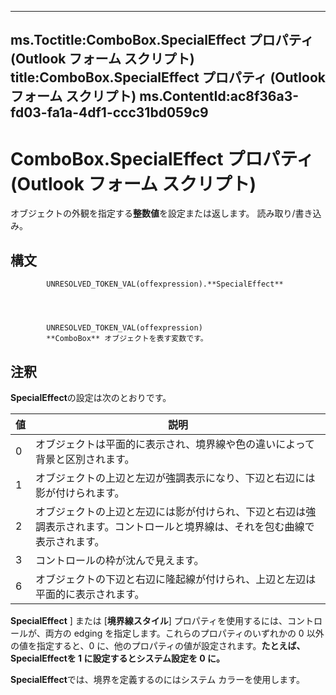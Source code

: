 

---
ms.Toctitle:ComboBox.SpecialEffect プロパティ (Outlook フォーム スクリプト)
title:ComboBox.SpecialEffect プロパティ (Outlook フォーム スクリプト)
ms.ContentId:ac8f36a3-fd03-fa1a-4df1-ccc31bd059c9
---
# ComboBox.SpecialEffect プロパティ (Outlook フォーム スクリプト)




オブジェクトの外観を指定する**整数値**を設定または返します。 読み取り/書き込み。

## 構文

            UNRESOLVED_TOKEN_VAL(offexpression).**SpecialEffect**




            UNRESOLVED_TOKEN_VAL(offexpression)
            **ComboBox** オブジェクトを表す変数です。



## 注釈
**SpecialEffect**の設定は次のとおりです。

|**値**|**説明**|
|---|---|
|0|オブジェクトは平面的に表示され、境界線や色の違いによって背景と区別されます。|
|1|オブジェクトの上辺と左辺が強調表示になり、下辺と右辺には影が付けられます。|
|2|オブジェクトの上辺と左辺には影が付けられ、下辺と右辺は強調表示されます。コントロールと境界線は、それを包む曲線で表示されます。|
|3|コントロールの枠が沈んで見えます。|
|6|オブジェクトの下辺と右辺に隆起線が付けられ、上辺と左辺は平面的に表示されます。|



**SpecialEffect** ] または [**境界線スタイル**] プロパティを使用するには、コントロールが、両方の edging を指定します。これらのプロパティのいずれかの 0 以外の値を指定すると、0 に、他のプロパティの値が設定されます。**たとえば、 SpecialEffectを 1 に設定するとシステム設定を 0 に。**



**SpecialEffect**では、境界を定義するのにはシステム カラーを使用します。




